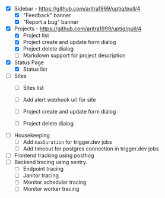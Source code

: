 - [x] Sidebar - https://github.com/aritra1999/uptiq/pull/4
  - [x] "Feedback" banner
  - [x] "Report a bug" banner

- [x] Projects - https://github.com/aritra1999/uptiq/pull/4
  - [x] Project list
  - [x] Project create and update form dialog
  - [x] Project delete dialog
  - [ ] Markdown support for project description

- [x] Status Page
  - [x] Status list

- [ ] Sites
  - [ ] Sites list
  - [ ] Add alert webhook url for site
  - [ ] Project create and update form dialog
  - [ ] Project delete dialog


- [ ] Housekeeping
  - [ ] Add `maxDuration` for trigger.dev jobs
  - [ ] Add timeout for postgres connection in trigger.dev jobs

- [ ] Frontend tracking using posthog
- [ ] Backend tracing using sentry.
  - [ ] Endpoint tracing
  - [ ] Janitor tracing
  - [ ] Monitor schedular tracing
  - [ ] Monitor worker tracing
